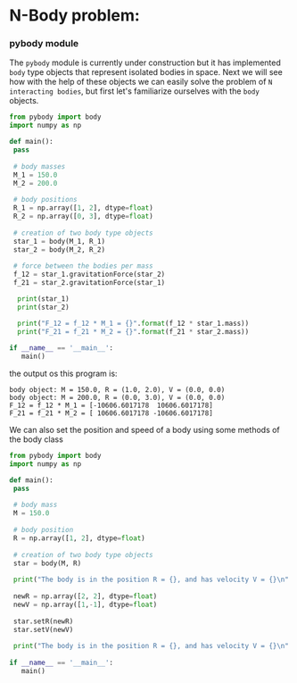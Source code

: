 # N-Body problem:
### pybody module
 The ```pybody``` module is currently under construction but it has implemented ```body``` type objects that represent isolated bodies in space. Next we will see how with the help of these objects we can easily solve the problem of ```N interacting bodies```, but first let's familiarize ourselves with the ```body``` objects.
 ```python
 from pybody import body
 import numpy as np
 
 def main():
  pass
  
  # body masses
  M_1 = 150.0
  M_2 = 200.0
  
  # body positions
  R_1 = np.array([1, 2], dtype=float)
  R_2 = np.array([0, 3], dtype=float)
  
  # creation of two body type objects
  star_1 = body(M_1, R_1)
  star_2 = body(M_2, R_2)
  
  # force between the bodies per mass
  f_12 = star_1.gravitationForce(star_2)
  f_21 = star_2.gravitationForce(star_1)

   print(star_1)
   print(star_2)

   print("F_12 = f_12 * M_1 = {}".format(f_12 * star_1.mass))
   print("F_21 = f_21 * M_2 = {}".format(f_21 * star_2.mass))
  
 if __name__ == '__main__':
	main()
 ```
the output os this program is:
```console
body object: M = 150.0, R = (1.0, 2.0), V = (0.0, 0.0)
body object: M = 200.0, R = (0.0, 3.0), V = (0.0, 0.0)
F_12 = f_12 * M_1 = [-10606.6017178  10606.6017178]
F_21 = f_21 * M_2 = [ 10606.6017178 -10606.6017178]
```
We can also set the position and speed of a body using some methods of the body class
 ```python
 from pybody import body
 import numpy as np
 
 def main():
  pass
  
  # body mass
  M = 150.0
  
  # body position
  R = np.array([1, 2], dtype=float)
  
  # creation of two body type objects
  star = body(M, R)
  
  print("The body is in the position R = {}, and has velocity V = {}\n".format(star.rVec, star.vVec))
  
  newR = np.array([2, 2], dtype=float)
  newV = np.array([1,-1], dtype=float)
  
  star.setR(newR)
  star.setV(newV)
  
  print("The body is in the position R = {}, and has velocity V = {}\n".format(star.rVec, star.vVec))
  
 if __name__ == '__main__':
	main()
 ```
